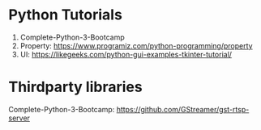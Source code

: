 # Python Tutorials
1. Complete-Python-3-Bootcamp
2. Property: https://www.programiz.com/python-programming/property
3. UI: https://likegeeks.com/python-gui-examples-tkinter-tutorial/

# Thirdparty libraries

Complete-Python-3-Bootcamp: https://github.com/GStreamer/gst-rtsp-server
